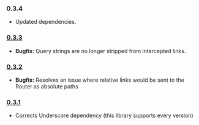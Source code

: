 ### 0.3.4

- Updated dependencies.

### [0.3.3](https://github.com/jmeas/backbone.intercept/releases/tag/v0.3.3)

- **Bugfix:** Query strings are no longer stripped from intercepted links.

### [0.3.2](https://github.com/jmeas/backbone.intercept/releases/tag/v0.3.2)

- **Bugfix:** Resolves an issue where relative links would be sent to the Router as absolute paths

### [0.3.1](https://github.com/jmeas/backbone.intercept/releases/tag/v0.3.1)

- Corrects Underscore dependency (this library supports every version)
